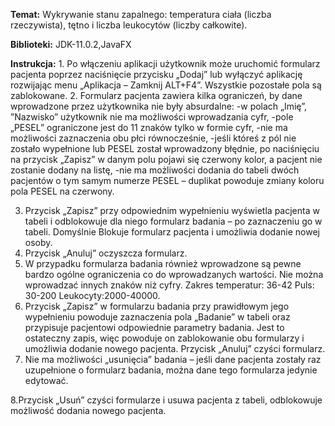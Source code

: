 **Temat:** Wykrywanie stanu zapalnego: temperatura ciała (liczba rzeczywista), tętno i liczba
leukocytów (liczby całkowite).


**Biblioteki:** JDK-11.0.2,JavaFX

**Instrukcja:** 1. Po włączeniu aplikacji użytkownik może uruchomić formularz pacjenta poprzez naciśnięcie przycisku „Dodaj” lub wyłączyć aplikację rozwijając menu „Aplikacja – Zamknij ALT+F4”. Wszystkie pozostałe pola są zablokowane.
2. Formularz pacjenta zawiera kilka ograniczeń, by dane wprowadzone przez użytkownika nie były absurdalne: -w polach „Imię”, ”Nazwisko” użytkownik nie ma możliwości wprowadzania cyfr, -pole „PESEL” ograniczone jest do 11 znaków tylko w formie cyfr, -nie ma możliwości zaznaczenia obu płci równocześnie, -jeśli któreś z pól nie zostało wypełnione lub PESEL został wprowadzony błędnie, po naciśnięciu na przycisk „Zapisz” w danym polu pojawi się czerwony kolor, a pacjent nie zostanie dodany na listę, -nie ma możliwości dodania do tabeli dwóch pacjentów o tym samym numerze PESEL – duplikat powoduje zmiany koloru pola PESEL na czerwony. 
 
3. Przycisk „Zapisz” przy odpowiednim wypełnieniu wyświetla pacjenta w tabeli i odblokowuje dla niego formularz badania – po zaznaczeniu go w tabeli. Domyślnie Blokuje formularz pacjenta i umożliwia dodanie nowej osoby.
4. Przycisk „Anuluj” oczyszcza formularz.
5. W przypadku formularza badania również wprowadzone są pewne bardzo ogólne ograniczenia co do wprowadzanych wartości.  Nie można wprowadzać innych znaków niż cyfry. Zakres temperatur: 36-42 Puls: 30-200 Leukocyty:2000-40000.
6. Przycisk „Zapisz” w formularzu badania przy prawidłowym jego wypełnieniu powoduje zaznaczenia pola „Badanie” w tabeli oraz przypisuje pacjentowi odpowiednie parametry badania. Jest to ostateczny zapis, więc powoduje on zablokowanie obu formularzy i umożliwia dodanie nowego pacjenta. Przycisk „Anuluj” czyści formularz.
7. Nie ma możliwości „usunięcia” badania – jeśli dane pacjenta zostały raz uzupełnione o formularz badania, można dane tego formularza jedynie edytować.

8.Przycisk „Usuń” czyści formularze i usuwa pacjenta z tabeli, odblokowuje możliwość dodania nowego pacjenta. 
